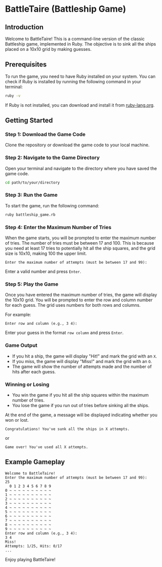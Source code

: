 
# BattleTaire (Battleship Game)

## Introduction

Welcome to BattleTaire! This is a command-line version of the classic Battleship game, implemented in Ruby. The objective is to sink all the ships placed on a 10x10 grid by making guesses.

## Prerequisites

To run the game, you need to have Ruby installed on your system. You can check if Ruby is installed by running the following command in your terminal:

```bash
ruby -v
```

If Ruby is not installed, you can download and install it from [ruby-lang.org](https://www.ruby-lang.org/en/downloads/).

## Getting Started

### Step 1: Download the Game Code

Clone the repository or download the game code to your local machine.

### Step 2: Navigate to the Game Directory

Open your terminal and navigate to the directory where you have saved the game code.

```bash
cd path/to/your/directory
```

### Step 3: Run the Game

To start the game, run the following command:

```bash
ruby battleship_game.rb
```

### Step 4: Enter the Maximum Number of Tries

When the game starts, you will be prompted to enter the maximum number of tries. The number of tries must be between 17 and 100. This is because you need at least 17 tries to potentially hit all the ship squares, and the grid size is 10x10, making 100 the upper limit.

```plaintext
Enter the maximum number of attempts (must be between 17 and 99):
```

Enter a valid number and press `Enter`.

### Step 5: Play the Game

Once you have entered the maximum number of tries, the game will display the 10x10 grid. You will be prompted to enter the row and column number for each guess. The grid uses numbers for both rows and columns.

For example:

```plaintext
Enter row and column (e.g., 3 4):
```

Enter your guess in the format `row column` and press `Enter`.

### Game Output

- If you hit a ship, the game will display "Hit!" and mark the grid with an `X`.
- If you miss, the game will display "Miss!" and mark the grid with an `O`.
- The game will show the number of attempts made and the number of hits after each guess.

### Winning or Losing

- You win the game if you hit all the ship squares within the maximum number of tries.
- You lose the game if you run out of tries before sinking all the ships.

At the end of the game, a message will be displayed indicating whether you won or lost.

```plaintext
Congratulations! You've sunk all the ships in X attempts.
```

or

```plaintext
Game over! You've used all X attempts.
```

## Example Gameplay

```plaintext
Welcome to BattleTaire!
Enter the maximum number of attempts (must be between 17 and 99):
25
  0 1 2 3 4 5 6 7 8 9
0 ~ ~ ~ ~ ~ ~ ~ ~ ~ ~
1 ~ ~ ~ ~ ~ ~ ~ ~ ~ ~
2 ~ ~ ~ ~ ~ ~ ~ ~ ~ ~
3 ~ ~ ~ ~ ~ ~ ~ ~ ~ ~
4 ~ ~ ~ ~ ~ ~ ~ ~ ~ ~
5 ~ ~ ~ ~ ~ ~ ~ ~ ~ ~
6 ~ ~ ~ ~ ~ ~ ~ ~ ~ ~
7 ~ ~ ~ ~ ~ ~ ~ ~ ~ ~
8 ~ ~ ~ ~ ~ ~ ~ ~ ~ ~
9 ~ ~ ~ ~ ~ ~ ~ ~ ~ ~
Enter row and column (e.g., 3 4):
3 4
Miss!
Attempts: 1/25, Hits: 0/17
...
```

Enjoy playing BattleTaire!
